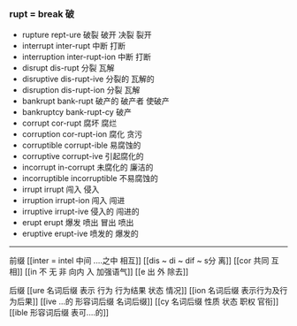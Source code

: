### rupt = break 破

- rupture  rept-ure 破裂 破开 决裂 裂开
- interrupt  inter-rupt 中断 打断
- interruption inter-rupt-ion 中断 打断
- disrupt dis-rupt 分裂 瓦解
- disruptive dis-rupt-ive 分裂的 瓦解的
- disruption dis-rupt-ion 分裂 瓦解
- bankrupt bank-rupt  破产的 破产者 使破产
- bankruptcy bank-rupt-cy 破产
- corrupt cor-rupt 腐坏 腐烂
- corruption cor-rupt-ion 腐化  贪污
- corruptible corrupt-ible 易腐蚀的
- corruptive corrupt-ive 引起腐化的
- incorrupt in-corrupt 未腐化的  廉洁的
- incorruptible incorruptible 不易腐蚀的
- irrupt irrupt 闯入 侵入
- irruption irrupt-ion  闯入 闯进
- irruptive irrupt-ive 侵入的 闯进的
- erupt erupt 爆发  喷出 冒出  喷出
- eruptive erupt-ive 喷发的 爆发的

---
前缀
[[inter = intel 中间 ....之中 相互]]
[[dis  ~ di ~ dif ~ s分 离]]
[[cor 共同 互相]]
[[in 不 无 非  向内 入 加强语气]]
[[e 出 外 除去]]

后缀
[[ure 名词后缀  表示 行为 行为结果 状态 情况]]
[[ion  名词后缀 表示行为及行为后果]]
[[ive ...的 形容词后缀 名词后缀]]
[[cy 名词后缀 性质 状态 职权 官衔]]
[[ible 形容词后缀 表可....的]]